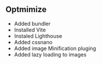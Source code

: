 
## Optmimize
* Added bundler
* Installed Vite
* Instaled Lighthouse
* Added cssnano
* Added image Minification pluging
* Added lazy loading to images